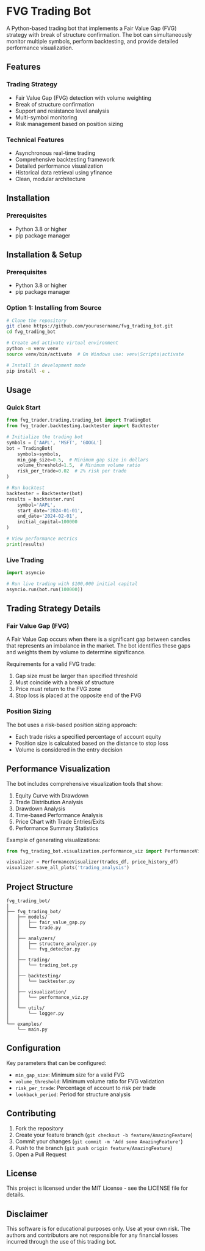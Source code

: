 # FVG Trading Bot

A Python-based trading bot that implements a Fair Value Gap (FVG) strategy with break of structure confirmation. The bot can simultaneously monitor multiple symbols, perform backtesting, and provide detailed performance visualization.

## Features

### Trading Strategy
- Fair Value Gap (FVG) detection with volume weighting
- Break of structure confirmation
- Support and resistance level analysis
- Multi-symbol monitoring
- Risk management based on position sizing

### Technical Features
- Asynchronous real-time trading
- Comprehensive backtesting framework
- Detailed performance visualization
- Historical data retrieval using yfinance
- Clean, modular architecture

## Installation

### Prerequisites
- Python 3.8 or higher
- pip package manager

## Installation & Setup

### Prerequisites
- Python 3.8 or higher
- pip package manager

### Option 1: Installing from Source
```bash
# Clone the repository
git clone https://github.com/yourusername/fvg_trading_bot.git
cd fvg_trading_bot

# Create and activate virtual environment
python -m venv venv
source venv/bin/activate  # On Windows use: venv\Scripts\activate

# Install in development mode
pip install -e .
```

## Usage

### Quick Start
```python
from fvg_trader.trading.trading_bot import TradingBot
from fvg_trader.backtesting.backtester import Backtester

# Initialize the trading bot
symbols = ['AAPL', 'MSFT', 'GOOGL']
bot = TradingBot(
    symbols=symbols,
    min_gap_size=0.5,  # Minimum gap size in dollars
    volume_threshold=1.5,  # Minimum volume ratio
    risk_per_trade=0.02  # 2% risk per trade
)

# Run backtest
backtester = Backtester(bot)
results = backtester.run(
    symbol='AAPL',
    start_date='2024-01-01',
    end_date='2024-02-01',
    initial_capital=100000
)

# View performance metrics
print(results)
```

### Live Trading
```python
import asyncio

# Run live trading with $100,000 initial capital
asyncio.run(bot.run(100000))
```

## Trading Strategy Details

### Fair Value Gap (FVG)
A Fair Value Gap occurs when there is a significant gap between candles that represents an imbalance in the market. The bot identifies these gaps and weights them by volume to determine significance.

Requirements for a valid FVG trade:
1. Gap size must be larger than specified threshold
2. Must coincide with a break of structure
3. Price must return to the FVG zone
4. Stop loss is placed at the opposite end of the FVG

### Position Sizing
The bot uses a risk-based position sizing approach:
- Each trade risks a specified percentage of account equity
- Position size is calculated based on the distance to stop loss
- Volume is considered in the entry decision

## Performance Visualization

The bot includes comprehensive visualization tools that show:
1. Equity Curve with Drawdown
2. Trade Distribution Analysis
3. Drawdown Analysis
4. Time-based Performance Analysis
5. Price Chart with Trade Entries/Exits
6. Performance Summary Statistics

Example of generating visualizations:
```python
from fvg_trading_bot.visualization.performance_viz import PerformanceVisualizer

visualizer = PerformanceVisualizer(trades_df, price_history_df)
visualizer.save_all_plots('trading_analysis')
```

## Project Structure
```
fvg_trading_bot/
│
├── fvg_trading_bot/
│   ├── models/
│   │   ├── fair_value_gap.py
│   │   └── trade.py
│   │
│   ├── analyzers/
│   │   ├── structure_analyzer.py
│   │   └── fvg_detector.py
│   │
│   ├── trading/
│   │   └── trading_bot.py
│   │
│   ├── backtesting/
│   │   └── backtester.py
│   │
│   ├── visualization/
│   │   └── performance_viz.py
│   │
│   └── utils/
│       └── logger.py
│
└── examples/
    └── main.py
```

## Configuration

Key parameters that can be configured:
- `min_gap_size`: Minimum size for a valid FVG
- `volume_threshold`: Minimum volume ratio for FVG validation
- `risk_per_trade`: Percentage of account to risk per trade
- `lookback_period`: Period for structure analysis

## Contributing

1. Fork the repository
2. Create your feature branch (`git checkout -b feature/AmazingFeature`)
3. Commit your changes (`git commit -m 'Add some AmazingFeature'`)
4. Push to the branch (`git push origin feature/AmazingFeature`)
5. Open a Pull Request

## License

This project is licensed under the MIT License - see the LICENSE file for details.

## Disclaimer

This software is for educational purposes only. Use at your own risk. The authors and contributors are not responsible for any financial losses incurred through the use of this trading bot.